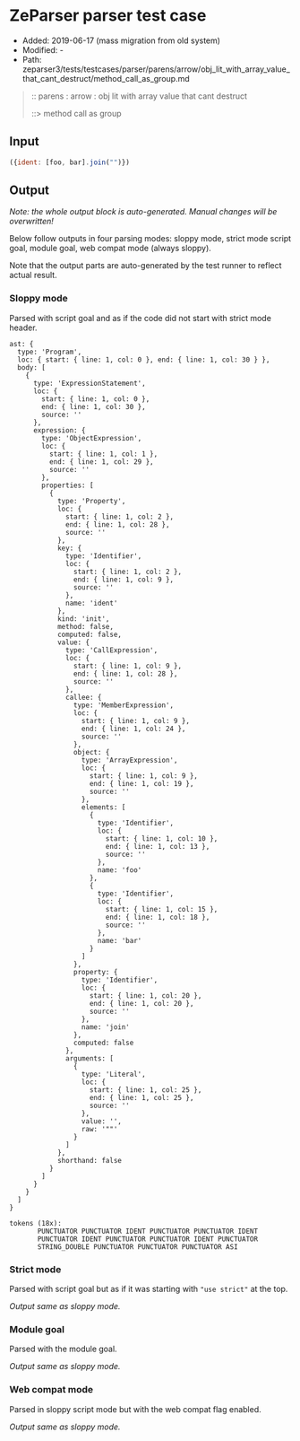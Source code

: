 # ZeParser parser test case

- Added: 2019-06-17 (mass migration from old system)
- Modified: -
- Path: zeparser3/tests/testcases/parser/parens/arrow/obj_lit_with_array_value_that_cant_destruct/method_call_as_group.md

> :: parens : arrow : obj lit with array value that cant destruct
>
> ::> method call as group

## Input

`````js
({ident: [foo, bar].join("")})
`````

## Output

_Note: the whole output block is auto-generated. Manual changes will be overwritten!_

Below follow outputs in four parsing modes: sloppy mode, strict mode script goal, module goal, web compat mode (always sloppy).

Note that the output parts are auto-generated by the test runner to reflect actual result.

### Sloppy mode

Parsed with script goal and as if the code did not start with strict mode header.

`````
ast: {
  type: 'Program',
  loc: { start: { line: 1, col: 0 }, end: { line: 1, col: 30 } },
  body: [
    {
      type: 'ExpressionStatement',
      loc: {
        start: { line: 1, col: 0 },
        end: { line: 1, col: 30 },
        source: ''
      },
      expression: {
        type: 'ObjectExpression',
        loc: {
          start: { line: 1, col: 1 },
          end: { line: 1, col: 29 },
          source: ''
        },
        properties: [
          {
            type: 'Property',
            loc: {
              start: { line: 1, col: 2 },
              end: { line: 1, col: 28 },
              source: ''
            },
            key: {
              type: 'Identifier',
              loc: {
                start: { line: 1, col: 2 },
                end: { line: 1, col: 9 },
                source: ''
              },
              name: 'ident'
            },
            kind: 'init',
            method: false,
            computed: false,
            value: {
              type: 'CallExpression',
              loc: {
                start: { line: 1, col: 9 },
                end: { line: 1, col: 28 },
                source: ''
              },
              callee: {
                type: 'MemberExpression',
                loc: {
                  start: { line: 1, col: 9 },
                  end: { line: 1, col: 24 },
                  source: ''
                },
                object: {
                  type: 'ArrayExpression',
                  loc: {
                    start: { line: 1, col: 9 },
                    end: { line: 1, col: 19 },
                    source: ''
                  },
                  elements: [
                    {
                      type: 'Identifier',
                      loc: {
                        start: { line: 1, col: 10 },
                        end: { line: 1, col: 13 },
                        source: ''
                      },
                      name: 'foo'
                    },
                    {
                      type: 'Identifier',
                      loc: {
                        start: { line: 1, col: 15 },
                        end: { line: 1, col: 18 },
                        source: ''
                      },
                      name: 'bar'
                    }
                  ]
                },
                property: {
                  type: 'Identifier',
                  loc: {
                    start: { line: 1, col: 20 },
                    end: { line: 1, col: 20 },
                    source: ''
                  },
                  name: 'join'
                },
                computed: false
              },
              arguments: [
                {
                  type: 'Literal',
                  loc: {
                    start: { line: 1, col: 25 },
                    end: { line: 1, col: 25 },
                    source: ''
                  },
                  value: '',
                  raw: '""'
                }
              ]
            },
            shorthand: false
          }
        ]
      }
    }
  ]
}

tokens (18x):
       PUNCTUATOR PUNCTUATOR IDENT PUNCTUATOR PUNCTUATOR IDENT
       PUNCTUATOR IDENT PUNCTUATOR PUNCTUATOR IDENT PUNCTUATOR
       STRING_DOUBLE PUNCTUATOR PUNCTUATOR PUNCTUATOR ASI
`````

### Strict mode

Parsed with script goal but as if it was starting with `"use strict"` at the top.

_Output same as sloppy mode._

### Module goal

Parsed with the module goal.

_Output same as sloppy mode._

### Web compat mode

Parsed in sloppy script mode but with the web compat flag enabled.

_Output same as sloppy mode._

